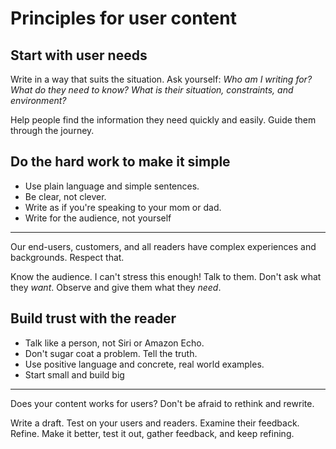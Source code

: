 Principles for user content
===========================

Start with user needs
---------------------

Write in a way that suits the situation. Ask yourself: *Who am I writing
for? What do they need to know? What is their situation, constraints,
and environment?*

Help people find the information they need quickly and easily. Guide
them through the journey.

Do the hard work to make it simple
----------------------------------

* Use plain language and simple sentences.
* Be clear, not clever.
* Write as if you're speaking to your mom or dad.
* Write for the audience, not yourself
------------------------------------

Our end-users, customers, and all readers have complex experiences and
backgrounds. Respect that.

Know the audience. I can't stress this enough! Talk to them. Don't ask
what they *want*. Observe and give them what they *need*.

Build trust with the reader
---------------------------

* Talk like a person, not Siri or Amazon Echo.
* Don't sugar coat a problem. Tell the truth.
* Use positive language and concrete, real world examples.
* Start small and build big
-------------------------

Does your content works for users? Don't be afraid to rethink and
rewrite.

Write a draft. Test on your users and readers. Examine their feedback.
Refine. Make it better, test it out, gather feedback, and keep refining.
